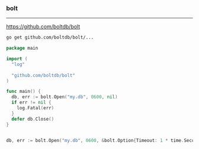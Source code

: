 ### bolt
---
https://github.com/boltdb/bolt

```sh
go get github.com/boltdb/bolt/...
```

```go
package main

import (
  "log"
  
  "github.com/boltdb/bolt"
)

func main() {
  db, err := bolt.Open("my.db", 0600, nil)
  if err != nil {
    log.Fatal(err)
  }
  defer db.Close()
}


db, err := bolt.Open("my.db", 0600, &bolt.Option{Timeout: 1 * time.Second})







```

```
```


